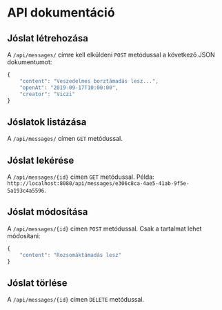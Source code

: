# API dokumentáció

## Jóslat létrehozása

A `/api/messages/` címre kell elküldeni `POST` metódussal a következő JSON dokumentumot:

```javascript
{
	"content": "Veszedelmes borztámadás lesz...",
	"openAt": "2019-09-17T10:00:00",
	"creator": "Viczi"
}
```

## Jóslatok listázása

A `/api/messages/` címen `GET` metódussal.

## Jóslat lekérése

A `/api/messages/{id}` címen `GET` metódussal. Példa: `http://localhost:8080/api/messages/e306c8ca-4ae5-41ab-9f5e-5a193c4a5596`.

## Jóslat módosítása

A `/api/messages/{id}` címen `POST` metódussal. Csak a tartalmat lehet módosítani:

```javascript
{
	"content": "Rozsomáktámadás lesz"
}
```

## Jóslat törlése

A `/api/messages/{id}` címen `DELETE` metódussal.